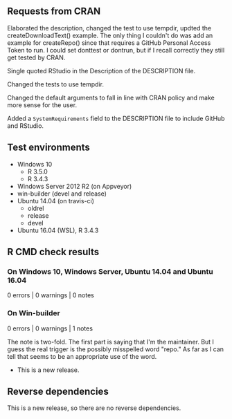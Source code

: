## Requests from CRAN

Elaborated the description, changed the test to use tempdir, updted the createDownloadText() example. The only thing I couldn't do was add an example for createRepo() since that requires a GitHub Personal Access Token to run. I could set donttest or dontrun, but if I recall correctly they still get tested by CRAN.

Single quoted RStudio in the Description of the DESCRIPTION file.

Changed the tests to use tempdir.

Changed the default arguments to fall in line with CRAN policy and make more sense for the user.

Added a `SystemRequirements` field to the DESCRIPTION file to include GitHub and RStudio.

## Test environments
- Windows 10
    - R 3.5.0
    - R 3.4.3
- Windows Server 2012 R2 (on Appveyor)
- win-builder (devel and release)
- Ubuntu 14.04 (on travis-ci)
    - oldrel
    - release
    - devel
- Ubuntu 16.04 (WSL), R 3.4.3


## R CMD check results

### On Windows 10, Windows Server, Ubuntu 14.04 and Ubuntu 16.04

0 errors | 0 warnings | 0 notes

### On Win-builder

0 errors | 0 warnings | 1 notes

The note is two-fold. The first part is saying that I'm the maintainer. But I guess the real trigger is the possibly misspelled word "repo." As far as I can tell that seems to be an appropriate use of the word.

* This is a new release.

## Reverse dependencies

This is a new release, so there are no reverse dependencies.
